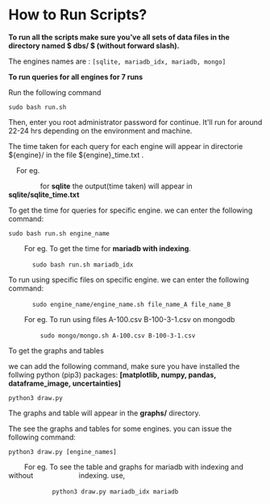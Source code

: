 # How to Run Scripts?

**To run all the scripts make sure you’ve all sets of data files in the directory named  $ dbs/ $   (without forward slash).**

The engines names are : `[sqlite, mariadb_idx, mariadb, mongo]` 

**To run queries for all engines for 7 runs**

Run the following command

`sudo bash run.sh `

Then, enter you root administrator password for continue. It'll run for around 22-24 hrs depending on the environment and machine.

The time taken for each query for each engine  will appear in  directorie \${engine}/ in the file \${engine}\_time.txt .

    For eg.

                for **sqlite** the output(time taken) will appear in **sqlite/sqlite_time.txt**

To get the time for queries for specific engine. we can enter the following command:

`sudo bash run.sh engine_name`

        For eg.  To get the time for **mariadb with indexing**. 

            `sudo bash run.sh mariadb_idx`

To run using specific files on specific engine. we can enter the following command:

            `sudo engine_name/engine_name.sh file_name_A file_name_B`

        For eg. To run using files A-100.csv B-100-3-1.csv on mongodb

                `sudo mongo/mongo.sh A-100.csv B-100-3-1.csv`

To get the graphs and tables

we can add the following command, make sure you have installed the follwing python (pip3) packages: **[matplotlib, numpy, pandas, dataframe_image, uncertainties]**

`python3 draw.py`

The graphs and table will appear in the **graphs/** directory.

The see the graphs and tables for some engines. you can issue the following command:

`python3 draw.py [engine_names]`

        For eg. To see the table and graphs for mariadb with indexing and without                       indexing. use,

                      `python3 draw.py mariadb_idx mariadb`

          
